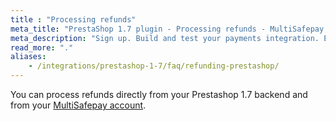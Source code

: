 ```yaml
---
title : "Processing refunds"
meta_title: "PrestaShop 1.7 plugin - Processing refunds - MultiSafepay Docs"
meta_description: "Sign up. Build and test your payments integration. Explore our products and services. Use our API Reference, SDKs, and wrappers. Get support."
read_more: "."
aliases: 
    - /integrations/prestashop-1-7/faq/refunding-prestashop/
---
```


You can process refunds directly from your Prestashop 1.7 backend and from your [MultiSafepay account](https://merchant.multisafepay.com).